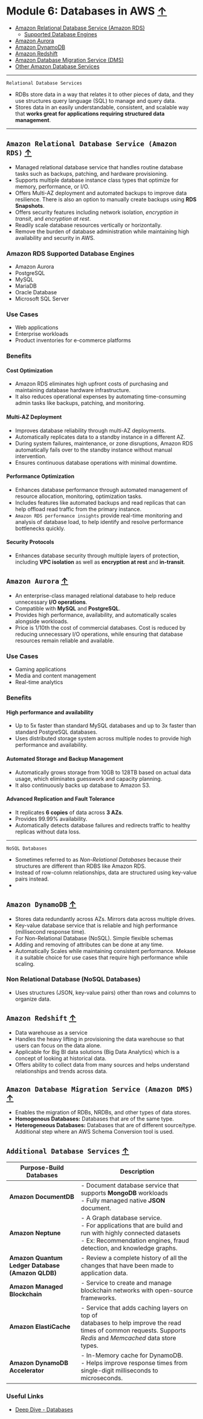 # Module 6: Databases in AWS [↑](AWS-Practitioner-Essentials-Notes.md)
- [Amazon Relational Database Service (Amazon RDS)](#amazon-relational-database-service-amazon-rds-)
  - [Supported Database Engines](#amazon-rds-supported-database-engines)
- [Amazon Aurora](#amazon-aurora-)
- [Amazon DynamoDB](#amazon-dynamodb-)
- [Amazon Redshift](#amazon-redshift-)
- [Amazon Database Migration Service (DMS)](#amazon-database-migration-service-amazon-dms-)
- [Other Amazon Database Services](#additional-database-services-)

-----------
`Relational Database Services`
- RDBs store data in a way that relates it to other pieces of data, and they use structures query language (SQL) to manage and query data.
- Stores data in an easily understandable, consistent, and scalable way that **works great for applications requiring structured data management**.
-----------

## `Amazon Relational Database Service (Amazon RDS)` [↑](#module-6-databases-in-aws-)
- Managed relational database service that handles routine database tasks such as backups, patching, and hardware provisioning.
- Supports multiple database instance class types that optimize for memory, performance, or I/O.
- Offers Multi-AZ deployment and automated backups to improve data resilience. There is also an option to manually create backups using **RDS Snapshots**.
- Offers security features including network isolation, _encryption in transit_, and _encryption at rest_.
- Readily scale database resources vertically or horizontally.
- Remove the burden of database administration while maintaining high availability and security in AWS.

### Amazon RDS Supported Database Engines
- Amazon Aurora
- PostgreSQL
- MySQL
- MariaDB
- Oracle Database
- Microsoft SQL Server

### Use Cases
- Web applications
- Enterprise workloads
- Product inventories for e-commerce platforms

### Benefits
#### Cost Optimization
- Amazon RDS eliminates high upfront costs of purchasing and maintaining database hardware infrastructure.
- It also reduces operational expenses by automating time-consuming admin tasks like backups, patching, and monitoring.

#### Multi-AZ Deployment
- Improves database reliability through multi-AZ deployments.
- Automatically replicates data to a standby instance in a different AZ.
- During system failures, maintenance, or zone disruptions, Amazon RDS automatically fails over to the standby instance without manual intervention.
- Ensures continuous database operations with minimal downtime.

#### Performance Optimization
- Enhances database performance through automated management of resource allocation, monitoring, optimization tasks.
- Includes features like automated backups and read replicas that can help offload read traffic from the primary instance.
- `Amazon RDS performance insights` provide real-time monitoring and analysis of database load, to help identify and resolve performance bottlenecks quickly.

#### Security Protocols
- Enhances database security through multiple layers of protection, including **VPC isolation** as well as **encryption at rest** and **in-transit**.

## `Amazon Aurora` [↑](#module-6-databases-in-aws-)
- An enterprise-class managed relational database to help reduce unnecessary **I/O operations**.
- Compatible with **MySQL** and **PostgreSQL**.
- Provides high performance, availability, and automatically scales alongside workloads.
- Price is 1/10th the cost of commercial databases. Cost is reduced by reducing unnecessary I/O
  operations, while ensuring that database resources remain reliable and available.

### Use Cases
- Gaming applications
- Media and content management
- Real-time analytics

### Benefits
#### High performance and availability
- Up to 5x faster than standard MySQL databases and up to 3x faster than standard PostgreSQL databases.
- Uses distributed storage system across multiple nodes to provide high performance and availability.

#### Automated Storage and Backup Management
- Automatically grows storage from 10GB to 128TB based on actual data usage, which eliminates guesswork and capacity planning.
- It also continuously backs up database to Amazon S3.

#### Advanced Replication and Fault Tolerance
- It replicates **6 copies** of data across **3 AZs**.
- Provides 99.99% availability.
- Automatically detects database failures and redirects traffic to healthy replicas without data loss.


----------
`NoSQL Databases`
- Sometimes referred to as _Non-Relational Databases_ because their structures are different than RDBS like Amazon RDS.
- Instead of row-column relationships, data are structured using key-value pairs instead.
- 


## `Amazon DynamoDB` [↑](#module-6-databases-in-aws-)
- Stores data redundantly across AZs. Mirrors data across multiple drives.
- Key-value database service that is reliable and high performance (millisecond response time).
- For Non-Relational Database (NoSQL). Simple flexible schemas
- Adding and removing of attributes can be done at any time.
- Automatically Scales while maintaining consistent performance. Mekase it a suitable choice for
  use cases that require high performance while scaling.

### Non Relational Database (NoSQL Databases)
- Uses structures (JSON, key-value pairs) other than rows and columns to organize data.

## `Amazon Redshift` [↑](#module-6-databases-in-aws-)
- Data warehouse as a service
- Handles the heavy lifting in provisioning the data warehouse so that users can focus on the
  data alone.
- Applicable for Big BI data solutions (Big Data Analytics) which is a concept of looking at
  historical data.
- Offers ability to collect data from many sources and helps understand relationships and trends
  across data.

## `Amazon Database Migration Service (Amazon DMS)` [↑](#module-6-databases-in-aws-)
- Enables the migration of RDBs, NRDBs, and other types of data stores.
- **Homogenous Databases:** Databases that are of the same type.
- **Heterogeneous Databases:** Databases that are of different source/type. Additional step
  where an AWS Schema Conversion tool is used.

## `Additional Database Services` [↑](#module-6-databases-in-aws-)

| Purpose-Build Databases                          | Description                                                                                                                                                                         |
|--------------------------------------------------|-------------------------------------------------------------------------------------------------------------------------------------------------------------------------------------|
| **Amazon DocumentDB**                            | - Document database service that supports **MongoDB** workloads <br/> - Fully managed native **JSON** document.                                                                     |
| **Amazon Neptune**                               | - A Graph database service.<br/> - For applications that are build and run with highly connected datasets<br/> - Ex: Recommendation engines, fraud detection, and knowledge graphs. |
| **Amazon Quantum Ledger Database (Amazon QLDB)** | - Review a complete history of all the changes that have been made to application data.                                                                                             |
| **Amazon Managed Blockchain**                    | - Service to create and manage blockchain networks with open-source frameworks.<br/>                                                                                                |
| **Amazon ElastiCache**                           | - Service that adds caching layers on top of <br/>databases to help improve the read times of common requests. Supports _Redis_ and _Memcached_ data store types.                   |
| **Amazon DynamoDB Accelerator**                  | - In-Memory cache for DynamoDB. <br/> - Helps improve response times from single-digit milliseconds to microseconds.                                                                |

### Useful Links
- [Deep Dive - Databases](https://docs.aws.amazon.com/decision-guides/latest/databases-on-aws-how-to-choose/databases-on-aws-how-to-choose.html)